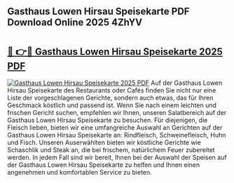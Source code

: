 ## Gasthaus Lowen Hirsau Speisekarte PDF Download Online 2025 4ZhYV

# <h2><a href="http://gc9eb2b.nevu.top/?p=Gasthaus+Lowen+Hirsau+Speisekarte">🔗 👉🔴 Gasthaus Lowen Hirsau Speisekarte 2025 PDF</a></h2>

[![Gasthaus Lowen Hirsau Speisekarte 2025 PDF](https://i.imgur.com/dBaPXMq.png)](http://gc9eb2b.nevu.top/?p=Gasthaus+Lowen+Hirsau+Speisekarte)
Auf der Gasthaus Lowen Hirsau Speisekarte des Restaurants oder Cafés finden Sie nicht nur eine Liste der vorgeschlagenen Gerichte, sondern auch etwas, das für Ihren Geschmack köstlich und passend ist. Wenn Sie nach einem leichten und frischen Gericht suchen, empfehlen wir Ihnen, unseren Salatbereich auf der Gasthaus Lowen Hirsau Speisekarte zu besuchen. Für diejenigen, die Fleisch lieben, bieten wir eine umfangreiche Auswahl an Gerichten auf der Gasthaus Lowen Hirsau Speisekarte an: Rindfleisch, Schweinefleisch, Huhn und Fisch. Unseren Auserwählten bieten wir köstliche Gerichte wie Schaschlik und Steak an, die bei frischem, natürlichem Feuer zubereitet werden. In jedem Fall sind wir bereit, Ihnen bei der Auswahl der Speisen auf der Gasthaus Lowen Hirsau Speisekarte zu helfen und Ihnen einen angenehmen und komfortablen Service zu bieten.
